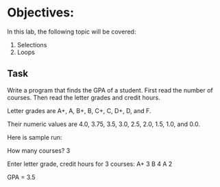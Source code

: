 # Objectives:
In this lab, the following topic will be covered:
1.	Selections
2.	Loops

## Task
Write a program that finds the GPA of a student. First read the number of courses. Then read the letter grades and credit hours. 

Letter grades are
A+, A, B+, B, C+, C, D+, D, and F. 

Their numeric values are 
4.0, 3.75, 3.5, 3.0, 2.5, 2.0, 1.5, 1.0, and 0.0.

Here is sample run:

How many courses?
3

Enter letter grade, credit hours for 3 courses:
A+ 3
B 4
A 2

GPA = 3.5


